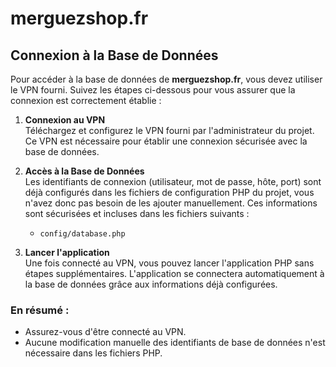 # merguezshop.fr

## Connexion à la Base de Données

Pour accéder à la base de données de **merguezshop.fr**, vous devez utiliser le VPN fourni. Suivez les étapes ci-dessous pour vous assurer que la connexion est correctement établie :

1. **Connexion au VPN**  
   Téléchargez et configurez le VPN fourni par l'administrateur du projet. Ce VPN est nécessaire pour établir une connexion sécurisée avec la base de données.

2. **Accès à la Base de Données**  
   Les identifiants de connexion (utilisateur, mot de passe, hôte, port) sont déjà configurés dans les fichiers de configuration PHP du projet, vous n'avez donc pas besoin de les ajouter manuellement. Ces informations sont sécurisées et incluses dans les fichiers suivants :  
   
   - `config/database.php`
   
3. **Lancer l'application**  
   Une fois connecté au VPN, vous pouvez lancer l'application PHP sans étapes supplémentaires. L'application se connectera automatiquement à la base de données grâce aux informations déjà configurées.

### En résumé :
- Assurez-vous d'être connecté au VPN.
- Aucune modification manuelle des identifiants de base de données n'est nécessaire dans les fichiers PHP.
